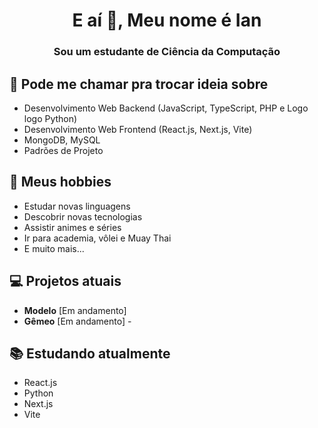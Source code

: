 <h1 align="center">E aí 👋, Meu nome é Ian</h1>
<h3 align="center">Sou um estudante de Ciência da Computação</h3>

## 💬 Pode me chamar pra trocar ideia sobre
- Desenvolvimento Web Backend (JavaScript, TypeScript, PHP e Logo logo Python)
- Desenvolvimento Web Frontend (React.js, Next.js, Vite)
- MongoDB, MySQL
- Padrões de Projeto

## 📅 Meus hobbies
- Estudar novas linguagens
- Descobrir novas tecnologias
- Assistir animes e séries
- Ir para academia, vôlei e Muay Thai
- E muito mais...

## 💻 Projetos atuais
- **Modelo** [Em andamento] 
- **Gêmeo** [Em andamento] - 

## 📚 Estudando atualmente
- React.js 
- Python
- Next.js
- Vite

